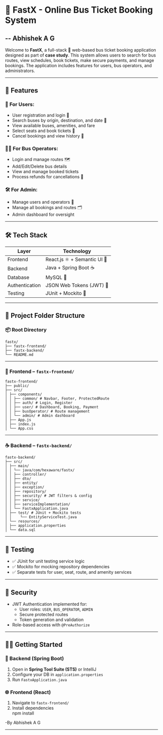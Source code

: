 # 🚌 FastX - Online Bus Ticket Booking System
## -- Abhishek A G

Welcome to **FastX**, a full-stack 🚀 web-based bus ticket booking application designed as part of **case study**. This system allows users to search for bus routes, view schedules, book tickets, make secure payments, and manage bookings. The application includes features for users, bus operators, and administrators.

---

## 📌 Features

### 👥 For Users:
- User registration and login 🔐
- Search buses by origin, destination, and date 📍
- View available buses, amenities, and fare
- Select seats and book tickets 🧾
- Cancel bookings and view history 📜

### 🧑‍💼 For Bus Operators:
- Login and manage routes 🗺️
- Add/Edit/Delete bus details
- View and manage booked tickets
- Process refunds for cancellations 💸

### 🛠️ For Admin:
- Manage users and operators 👤
- Manage all bookings and routes 🗂️
- Admin dashboard for oversight

---

## 🛠️ Tech Stack

| Layer           | Technology                     |
|----------------|---------------------------------|
| Frontend        | React.js ⚛️ + Semantic UI 🎨      |
| Backend         | Java + Spring Boot ☕           |
| Database        | MySQL 🐬                        |
| Authentication  | JSON Web Tokens (JWT) 🔐        |
| Testing         | JUnit + Mockito 🧪              |

---

## 📁 Project Folder Structure

### 📦 Root Directory
```
fastx/
├── fastx-frontend/
├── fastx-backend/
└── README.md
```
---

### 🎨 Frontend – `fastx-frontend/`
```
fastx-frontend/
├── public/
├── src/
│ ├── components/
│ │ ├── common/ # Navbar, Footer, ProtectedRoute
│ │ ├── auth/ # Login, Register
│ │ ├── user/ # Dashboard, Booking, Payment
│ │ ├── busOperator/ # Route management
│ │ └── admin/ # Admin dashboard
│ ├── App.js
│ ├── index.js
│ └── App.css
```
---

### ☕ Backend – `fastx-backend/`
```
fastx-backend/
├── src/
│ ├── main/
│ │ └── java/com/hexaware/fastx/
│ │ ├── controller/
│ │ ├── dto/
│ │ ├── entity/
│ │ ├── exception/
│ │ ├── repository/
│ │ ├── security/ # JWT filters & config
│ │ ├── service/
│ │ ├── serviceImplementation/
│ │ └── FastxApplication.java
│ ├── test/ # JUnit + Mockito tests
│ │    └── EntityServiceTest.java
│ └── resources/
│ ├── application.properties
│ └── data.sql
```
---

## 🧪 Testing
- ✅ JUnit for unit testing service logic
- ✅ Mockito for mocking repository dependencies
- ✅ Separate tests for user, seat, route, and amenity services

---

## 🔐 Security
- JWT Authentication implemented for:
  - User roles: `USER`, `BUS_OPERATOR`, `ADMIN`
  - Secure protected routes
  - Token generation and validation
- Role-based access with `@PreAuthorize`

---

## 🧑‍💻 Getting Started

### 🚀 Backend (Spring Boot)
1. Open in **Spring Tool Suite (STS)** or IntelliJ
2. Configure your DB in `application.properties`
3. Run `FastxApplication.java`

### 🌐 Frontend (React)
1. Navigate to `fastx-frontend/`
2. Install dependencies  
npm install

-By Abhishek A G

---
